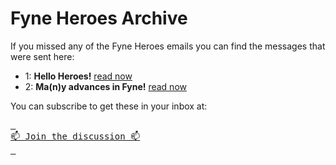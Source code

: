 # Fyne Heroes Archive

If you missed any of the Fyne Heroes emails you can find the messages that were sent here:

* 1: **Hello Heroes!** [read now](https://fyneheroes.github.io/archive/1/)
* 2: **Ma(n)y advances in Fyne!** [read now](https://fyneheroes.github.io/archive/2/)

You can subscribe to get these in your inbox at:

[<kbd> <br> 📫 Join the discussion 📫 <br> </kbd>](https://zcmp.eu/Gzx)

